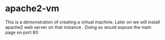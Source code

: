 # apache2-vm
This is a demonstration of creating a virtual machine. Later on we will install apache2 web server on that instance . Doing so would expose the main page on port 80
